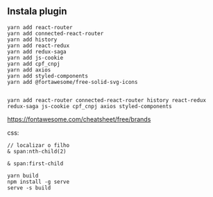 ## Instala plugin

    yarn add react-router
    yarn add connected-react-router
    yarn add history
    yarn add react-redux
    yarn add redux-saga
    yarn add js-cookie
    yarn add cpf_cnpj
    yarn add axios
    yarn add styled-components
    yarn add @fortawesome/free-solid-svg-icons


    yarn add react-router connected-react-router history react-redux redux-saga js-cookie cpf_cnpj axios styled-components

https://fontawesome.com/cheatsheet/free/brands

css:

    // localizar o filho
    & span:nth-child(2)

    & span:first-child

    yarn build
    npm install -g serve
    serve -s build
